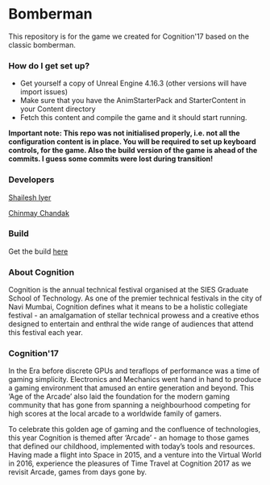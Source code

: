 # Bomberman
This repository is for the game we created for Cognition'17 based on the classic bomberman.

### How do I get set up?
* Get yourself a copy of Unreal Engine 4.16.3 (other versions will have import issues)
* Make sure that you have the AnimStarterPack and StarterContent in your Content directory
* Fetch this content and compile the game and it should start running.

**Important note:
This repo was not initialised properly, i.e. not all the configuration content is in place. You will be required to set up keyboard controls, for the game.
Also the build version of the game is ahead of the commits. I guess some commits were lost during transition!**

### Developers
[Shailesh Iyer](https://github.com/shaileshiyer)

[Chinmay Chandak](https://github.com/CCAtAlvis)

### Build
Get the build [here](https://github.com/CCAtAlvis/bomberman/releases/tag/v1.0)

### About Cognition
Cognition is the annual technical festival organised at the SIES Graduate School of Technology. As one of the premier technical festivals in the city of Navi Mumbai, Cognition defines what it means to be a holistic collegiate festival - an amalgamation of stellar technical prowess and a creative ethos designed to entertain and enthral the wide range of audiences that attend this festival each year.

### Cognition'17
In the Era before discrete GPUs and teraflops of performance was a time of gaming simplicity. Electronics and Mechanics went hand in hand to produce a gaming environment that amused an entire generation and beyond. This ‘Age of the Arcade’ also laid the foundation for the modern gaming community that has gone from spanning a neighbourhood competing for high scores at the local arcade to a worldwide family of gamers. 

To celebrate this golden age of gaming and the confluence of technologies, this year Cognition is themed after ‘Arcade’ - an homage to those games that defined our childhood, implemented with today’s tools and resources. Having made a flight into Space in 2015, and a venture into the Virtual World in 2016, experience the pleasures of Time Travel at Cognition 2017 as we revisit Arcade, games from days gone by.
